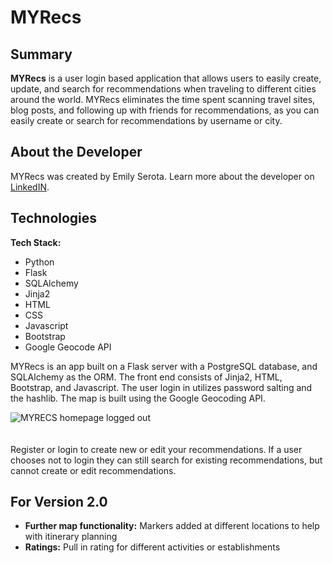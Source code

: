 # MYRecs

## Summary

**MYRecs** is a user login based application that allows users to easily create, update, and search for recommendations when traveling to different cities around the world. MYRecs eliminates the time spent scanning travel sites, blog posts, and following up with friends for recommendations, as you can easily create or search for recommendations by username or city. 

## About the Developer

MYRecs was created by Emily Serota. Learn more about the developer on [LinkedIN](https://www.linkedin.com/in/emily-serota).

## Technologies

**Tech Stack:**

- Python
- Flask
- SQLAlchemy
- Jinja2
- HTML
- CSS
- Javascript
- Bootstrap
- Google Geocode API

MYRecs is an app built on a Flask server with a PostgreSQL database, and SQLAlchemy as the ORM. The front end consists of Jinja2, HTML, Bootstrap, and Javascript. The user login in utilizes password salting and the hashlib. The map is built using the Google Geocoding API.

![MYRECS homepage logged out](https://imgur.com/OwMLXsg)
<br/><br/><br/>
Register or login to create new or edit your recommendations. If a user chooses not to login they can still search for existing recommendations, but cannot create or edit recommendations. 






## For Version 2.0

- **Further map functionality:** Markers added at different locations to help with itinerary planning
- **Ratings:** Pull in rating for different activities or establishments
